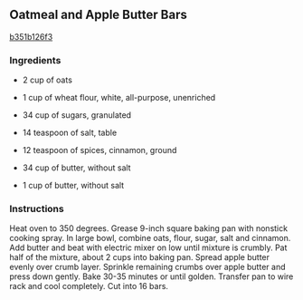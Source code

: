 ## Oatmeal and Apple Butter Bars

[b351b126f3](http://www.food.com/recipe/oatmeal-and-apple-butter-bars-46241)

### Ingredients

 - 2 cup of oats

 - 1 cup of wheat flour, white, all-purpose, unenriched

 - 34 cup of sugars, granulated

 - 14 teaspoon of salt, table

 - 12 teaspoon of spices, cinnamon, ground

 - 34 cup of butter, without salt

 - 1 cup of butter, without salt

### Instructions

Heat oven to 350 degrees. Grease 9-inch square baking pan with nonstick cooking spray. In large bowl, combine oats, flour, sugar, salt and cinnamon. Add butter and beat with electric mixer on low until mixture is crumbly. Pat half of the mixture, about 2 cups into baking pan. Spread apple butter evenly over crumb layer. Sprinkle remaining crumbs over apple butter and press down gently. Bake 30-35 minutes or until golden. Transfer pan to wire rack and cool completely. Cut into 16 bars.